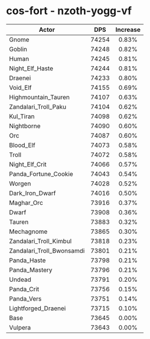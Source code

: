 # cos-fort - nzoth-yogg-vf
| Actor | DPS | Increase |
|---|:---:|:---:|
|Gnome|74254|0.83%|
|Goblin|74248|0.82%|
|Human|74245|0.81%|
|Night_Elf_Haste|74244|0.81%|
|Draenei|74233|0.80%|
|Void_Elf|74155|0.69%|
|Highmountain_Tauren|74107|0.63%|
|Zandalari_Troll_Paku|74104|0.62%|
|Kul_Tiran|74098|0.62%|
|Nightborne|74090|0.60%|
|Orc|74087|0.60%|
|Blood_Elf|74073|0.58%|
|Troll|74072|0.58%|
|Night_Elf_Crit|74066|0.57%|
|Panda_Fortune_Cookie|74043|0.54%|
|Worgen|74028|0.52%|
|Dark_Iron_Dwarf|74016|0.50%|
|Maghar_Orc|73916|0.37%|
|Dwarf|73908|0.36%|
|Tauren|73883|0.32%|
|Mechagnome|73865|0.30%|
|Zandalari_Troll_Kimbul|73818|0.23%|
|Zandalari_Troll_Bwonsamdi|73801|0.21%|
|Panda_Haste|73798|0.21%|
|Panda_Mastery|73796|0.21%|
|Undead|73791|0.20%|
|Panda_Crit|73756|0.15%|
|Panda_Vers|73751|0.14%|
|Lightforged_Draenei|73715|0.10%|
|Base|73645|0.00%|
|Vulpera|73643|0.00%|
